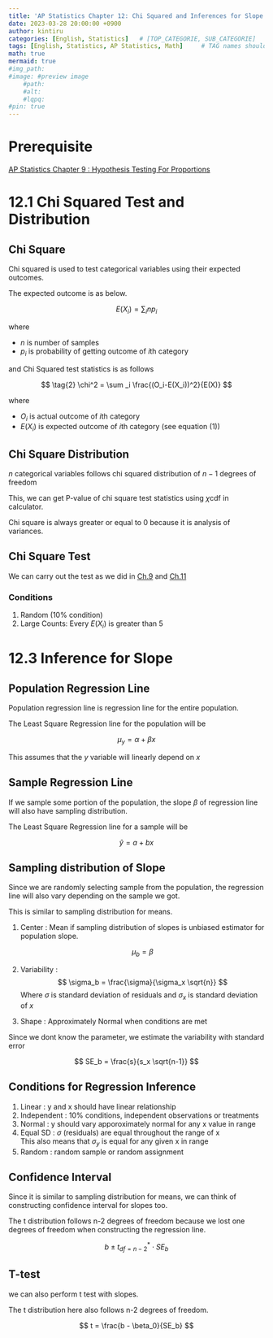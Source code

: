 ```yaml
---
title: 'AP Statistics Chapter 12: Chi Squared and Inferences for Slope'
date: 2023-03-28 20:00:00 +0900
author: kintiru
categories: [English, Statistics]   # [TOP_CATEGORIE, SUB_CATEGORIE]
tags: [English, Statistics, AP Statistics, Math]     # TAG names should always be lowercase
math: true
mermaid: true
#img_path: 
#image: #preview image
    #path:
    #alt:
    #lqpq:
#pin: true
---
```


<script src="https://cdn.jsdelivr.net/npm/chart.js@4.1.2/dist/chart.umd.js"></script>

# Prerequisite

[AP Statistics Chapter 9 : Hypothesis Testing For Proportions](/english/statistics/2023/01/31/AP-Statistics-Chapter-9/)


# 12.1 Chi Squared Test and Distribution 

## Chi Square

Chi squared is used to test categorical variables using their expected outcomes.

The expected outcome is as below.

$$
\tag{1} E(X_i)  = \sum_{i}np_i 
$$

where
 * $n$ is number of samples
 * $p_i$ is probability of getting outcome of $i$th category

and Chi Squared test statistics is as follows

$$
\tag{2} \chi^2 = \sum _i \frac{(O_i-E(X_i))^2}{E(X)}
$$

where
 * $O_i$ is actual outcome of $i$th category
 * $E(X_i)$ is expected outcome of $i$th category (see equation $(1)$)
  
## Chi Square Distribution

$n$ categorical variables follows chi squared distribution of $n-1$ degrees of freedom

This, we can get P-value of chi square test statistics using $\chi$cdf in calculator.

Chi square is always greater or equal to 0 because it is analysis of variances.

## Chi Square Test

We can carry out the test as we did in [Ch.9](/english/statistics/2023/01/31/AP-Statistics-Chapter-9/) and [Ch.11](/english/statistics/2023/03/08/AP-Statistics-Chapter-11/)

### Conditions

 1. Random (10% condition)
 2. Large Counts: Every $E(X_i)$ is greater than 5

# 12.3 Inference for Slope

## Population Regression Line

Population regression line is regression line for the entire population.

The Least Square Regression line for the population will be

$$
\mu_y = \alpha + \beta x
$$

This assumes that the $y$ variable will linearly depend on $x$

## Sample Regression Line

If we sample some portion of the population, the slope $\beta$ of regression line will also have sampling distribution. 

The Least Square Regression line for a sample will be

$$
\hat y = a + bx
$$

## Sampling distribution of Slope

Since we are randomly selecting sample from the population, the regression line will also vary depending on the sample we got.

This is similar to sampling distribution for means. 

 1. Center : Mean if sampling distribution of slopes is unbiased estimator for population slope. 

    $$\mu_b = \beta$$
 2. Variability :
    $$
    \sigma_b = \frac{\sigma}{\sigma_x \sqrt{n}}
    $$
    Where $\sigma$ is standard deviation of residuals and $\sigma_x$ is standard deviation of $x$
 3. Shape : Approximately Normal when conditions are met

Since we dont know the parameter, we estimate the variability with standard error

$$
SE_b = \frac{s}{s_x \sqrt{n-1}}
$$

## Conditions for Regression Inference

 1. Linear : y and x should have linear relationship
 2. Independent : 10% conditions, independent observations or treatments
 3. Normal : y should vary apporoximately normal for any x value in range
 4. Equal SD : $\sigma$ (residuals) are equal throughout the range of x <br>
   This also means that $\sigma_y$ is equal for any given x in range
 5. Random : random sample or random assignment


## Confidence Interval
Since it is similar to sampling distribution for means, we can think of constructing confidence interval for slopes too.

The t distribution follows n-2 degrees of freedom because we lost one degrees of freedom when constructing the regression line.

$$
b \pm t^*_{df=n-2} \cdot SE_b 
$$

## T-test
we can also perform t test with slopes.

The t distribution here also follows n-2 degrees of freedom.

$$
t = \frac{b - \beta_0}{SE_b}
$$
